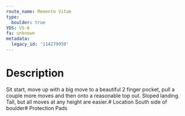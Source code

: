 ```yaml
---
route_name: Memento Vitae
type:
  boulder: true
YDS: V5-6
fa: unknown
metadata:
  legacy_id: '114279950'
---
```

# Description
Sit start, move up with a big move to a beautiful 2 finger pocket, pull a couple more moves and then onto a reasonable top out. Sloped landing. Tall, but all moves at any height are easier.# Location
South side of boulder# Protection
Pads